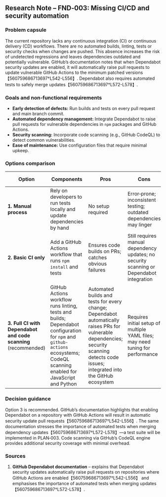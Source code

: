 ## Research Note – FND‑003: Missing CI/CD and security automation

### Problem capsule

The current repository lacks any continuous integration (CI) or continuous delivery (CD) workflows.  There are no automated builds, linting, tests or security checks when changes are pushed.  This absence increases the risk of undetected regressions and leaves dependencies outdated and potentially vulnerable.  GitHub’s documentation notes that when Dependabot security updates are enabled, it will automatically raise pull requests to update vulnerable GitHub Actions to the minimum patched versions【560759686713697†L542-L556】.  Dependabot also requires automated tests to safely merge updates【560759686713697†L572-L578】.

### Goals and non‑functional requirements

* **Early detection of defects:** Run builds and tests on every pull request and main branch commit.
* **Automated dependency management:** Integrate Dependabot to raise pull requests for vulnerable dependencies in `npm` packages and GitHub Actions.
* **Security scanning:** Incorporate code scanning (e.g., GitHub CodeQL) to detect common vulnerabilities.
* **Ease of maintenance:** Use configuration files that require minimal upkeep.

### Options comparison

| Option | Components | Pros | Cons | Risks & effort |
|------|-----------|------|------|----------------|
| **1. Manual process** | Rely on developers to run tests locally and update dependencies by hand | No setup required | Error‑prone; inconsistent testing; outdated dependencies may linger | High risk of human error; no automated alerts |
| **2. Basic CI only** | Add a GitHub Actions workflow that runs `npm install` and tests | Ensures code builds on PRs; catches obvious failures | Still requires manual dependency updates; no security scanning or Dependabot integration | Moderate effort; partial coverage |
| **3. Full CI with Dependabot and code scanning** (recommended) | GitHub Actions workflow runs linting, tests and builds; Dependabot configuration for `npm` and `github-actions` ecosystems; CodeQL scanning enabled for JavaScript and Python | Automated builds and tests for every change; Dependabot automatically raises PRs for vulnerable dependencies; security scanning detects code issues; integrated into the GitHub ecosystem | Requires initial setup of multiple YAML files; may need tuning for performance | Initial configuration effort; low ongoing maintenance |

### Decision guidance

Option 3 is recommended.  GitHub’s documentation highlights that enabling Dependabot on a repository with GitHub Actions will result in automatic security update pull requests【560759686713697†L542-L556】.  The same documentation stresses the importance of automated tests when merging dependency updates【560759686713697†L572-L578】—a test suite will be implemented in PLAN‑003.  Code scanning via GitHub’s CodeQL engine provides additional security coverage with minimal overhead.

### Sources

1. **GitHub Dependabot documentation** – explains that Dependabot security updates automatically raise pull requests on repositories where GitHub Actions are enabled【560759686713697†L542-L556】 and emphasises the importance of automated tests when merging updates【560759686713697†L572-L578】.
